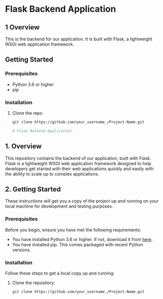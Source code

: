 # Flask Backend Application

## 1 Overview

This is the backend for our application. It is built with Flask, a lightweight WSGI web application framework.

## Getting Started

### Prerequisites

- Python 3.6 or higher
- pip

### Installation

1. Clone the repo
   ```sh
   git clone https://github.com/your_username_/Project-Name.git

   # Flask Backend Application

## 1. Overview

This repository contains the backend of our application, built with Flask. Flask is a lightweight WSGI web application framework designed to help developers get started with their web applications quickly and easily with the ability to scale up to complex applications.

## 2. Getting Started

These instructions will get you a copy of the project up and running on your local machine for development and testing purposes.

### Prerequisites

Before you begin, ensure you have met the following requirements:

- You have installed Python 3.6 or higher. If not, download it from [here](https://www.python.org/downloads/).
- You have installed pip. This comes packaged with recent Python versions.

### Installation

Follow these steps to get a local copy up and running:

1. Clone the repository:
   ```sh
   git clone https://github.com/your_username_/Project-Name.git